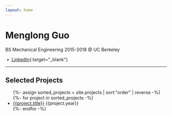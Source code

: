 ```yaml
---
layout: home
---
```


# Menglong Guo
BS Mechanical Engineering 2015-2018 @ UC Berkeley
<br />
<span id="email"></span>

<!-- [Github](https://github.com/brentyi){:target="_blank"}
-->
&nbsp;&bull;&nbsp;
[LinkedIn](https://www.linkedin.com/in/menglong-guo-268aab175/){:target="_blank"}

----

## Selected Projects
<ul>
{%- assign sorted_projects = site.projects | sort:"order" | reverse -%}
{%- for project in sorted_projects -%}
  <li>
    <a href="{{project.url | relative_url}}">{{project.title}}</a>
    <time datetime="{{project.year}}">{{project.year}}</time>
  </li>
{%- endfor -%}
</ul>

<script>
$(function() {
    var email = '';
    email += 'brentyi';
    email += '@berkeley.edu';
    // $('#email').attr('href', 'mailto:' + email);
    $('#email').text(email);
});
</script>

